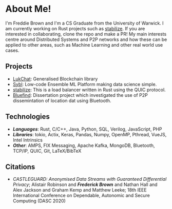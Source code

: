 # About Me!

I'm Freddie Brown and I'm a CS Graduate from the University of Warwick. I am currently working on Rust projects such as [stabilize](https://github.com/FreddieBrown/stabilize). If you are interested in collaborating, clone the repo and make a PR! My main interests centre around Distributed Systems and P2P networks and how these can be applied to other areas, such as Machine Learning and other real world use cases.

## Projects

- [LukChat](https://github.com/FreddieBrown/LukChat): Generalised Blockchain library
- [Sybl](https://www.youtube.com/watch?v=DveGa9gjLDo&t=1149s): Low-code Ensemble ML Platform making data science simple.
- [stabilize](https://github.com/FreddieBrown/stabilize): This is a load balancer written in Rust using the QUIC protocol.
- [Bluefind](https://github.com/FreddieBrown/Bluefind): Dissertation project which investigated the use of P2P dissemintation of location dat using Bluetooth.

## Technologies

- ***Languages***: Rust, C/C++, Java, Python, SQL, Verilog, JavaScript, PHP
- ***Libraries***: tokio, Actix, Keras, Pandas, Numpy, OpenMP, Pthread, VueJS, Intel Intrinsics
- ***Other***: AMPS, FIX Messaging, Apache Kafka, MongoDB, Bluetooth, TCP/IP, QUIC, Git, LaTeX/BibTeX

## Citations

- *CASTLEGUARD: Anonymised Data Streams with Guaranteed Differential Privacy*; Alistair Robinson and ***Frederick Brown*** and Nathan Hall and Alex Jackson and Graham Kemp and Matthew Leeke; 18th IEEE International Conference on Dependable, Autonomic and Secure Computing (DASC 2020)
